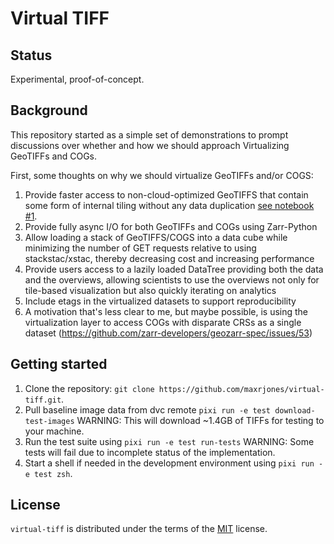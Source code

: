 # Virtual TIFF

## Status

Experimental, proof-of-concept.

## Background

This repository started as a simple set of demonstrations to prompt discussions over whether and how we should approach Virtualizing GeoTIFFs and COGs.

First, some thoughts on why we should virtualize GeoTIFFs and/or COGS:

1. Provide faster access to non-cloud-optimized GeoTIFFS that contain some form of internal tiling without any data duplication [see notebook #1](demos/01_faster_loading_3.0.ipynb).
2. Provide fully async I/O for both GeoTIFFs and COGs using Zarr-Python
3. Allow loading a stack of GeoTIFFS/COGS into a data cube while minimizing the number of GET requests relative to using stackstac/xstac, thereby decreasing cost and increasing performance
4. Provide users access to a lazily loaded DataTree providing both the data and the overviews, allowing scientists to use the overviews not only for tile-based visualization but also quickly iterating on analytics
5. Include etags in the virtualized datasets to support reproducibility
6. A motivation that's less clear to me, but maybe possible, is using the virtualization layer to access COGs with disparate CRSs as a single dataset (https://github.com/zarr-developers/geozarr-spec/issues/53)

## Getting started

1. Clone the repository: `git clone https://github.com/maxrjones/virtual-tiff.git`.
2. Pull baseline image data from dvc remote `pixi run -e test download-test-images` WARNING: This will download ~1.4GB of TIFFs for testing to your machine.
3. Run the test suite using `pixi run -e test run-tests` WARNING: Some tests will fail due to incomplete status of the implementation.
4. Start a shell if needed in the development environment using `pixi run -e test zsh`.

## License

`virtual-tiff` is distributed under the terms of the [MIT](https://spdx.org/licenses/MIT.html) license.
